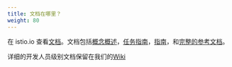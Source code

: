 ```yaml
---
title: 文档在哪里？
weight: 80
---
```


在 istio.io 查看[文档](/zh/docs/)。文档包括[概念概述](/zh/docs/concepts/)，[任务指南](/zh/docs/tasks/)，[指南](/zh/docs/examples/)，和[完整的参考文档](/zh/docs/reference/)。

详细的开发人员级别文档保留在我们的[Wiki](https://github.com/istio/istio/wiki)
